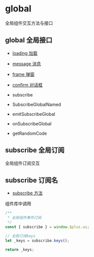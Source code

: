 # global

全局组件交互方法与接口

## global 全局接口

- [loading 加载](./loading.md)
- [message 消息](./message.md)
- [frame 弹窗](./frame.md)
- [confirm 对话框](./modal.md)

- subscribe
- SubscribeGlobalNamed
- emitSubscribeGlobal
- onSubscribeGlobal
- getRandomCode

## subscribe 全局订阅

全局组件订阅交互

## subscribe 订阅名

- [subscribe 方法](../lib/subscribe.md)

组件库中调用

<CodeRun dll="Subscribe" editable>

```js
/**
 * 全局组件事件订阅
 */
const { subscribe } = window.$plus.ui;

// 全局订阅keys
let _keys = subscribe.keys();

return _keys;
```

</CodeRun>
